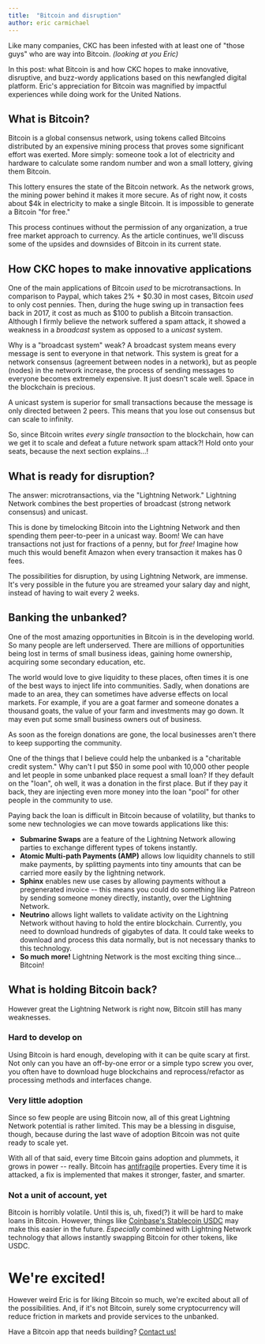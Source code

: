 ```yaml
---
title:  "Bitcoin and disruption"
author: eric carmichael
---
```


Like many companies, CKC has been infested with at least one of "those guys" who are way into Bitcoin. _(looking at you Eric)_

In this post: what Bitcoin is and how CKC hopes to make innovative, disruptive, and buzz-wordy applications
based on this newfangled digital platform. Eric's appreciation for Bitcoin was magnified by impactful experiences while doing work
for the United Nations.

<!--more-->


## What is Bitcoin?

Bitcoin is a global consensus network, using tokens called Bitcoins distributed by an expensive mining process that proves some significant
effort was exerted. More simply: someone took a lot of electricity and hardware to calculate some random number and won a small lottery,
giving them Bitcoin.

This lottery ensures the state of the Bitcoin network. As the network grows, the mining power behind it makes it more secure. As of 
right now, it costs about $4k in electricity to make a single Bitcoin. It is impossible to generate a Bitcoin "for free."

This process continues without the permission of any organization, a true free market approach to currency. As the article continues, we'll discuss
some of the upsides and downsides of Bitcoin in its current state.


## How CKC hopes to make innovative applications


One of the main applications of Bitcoin _used_ to be microtransactions. In comparison to Paypal, which takes 2% + $0.30 in most cases, Bitcoin
_used_ to only cost pennies. Then, during the huge swing up in transaction fees back in 2017, it cost as much as $100 to publish a Bitcoin
transaction. Although I firmly believe the network suffered a spam attack, it showed a weakness in a _broadcast_ system as opposed to a _unicast_
system.

Why is a "broadcast system" weak? A broadcast system means every message is sent to everyone in that network. This system is great for a network
consensus (agreement between nodes in a network), but as people (nodes) in the network increase, the process of sending messages to everyone becomes
extremely expensive. It just doesn't scale well. Space in the blockchain is precious.

A unicast system is superior for small transactions because the message is only directed between 2 peers. This means that you lose out consensus
but can scale to infinity.

So, since Bitcoin writes _every single transaction_ to the blockchain, how can we get it to scale and defeat a future network spam attack?! Hold
onto your seats, because the next section explains...!


## What is ready for disruption?

The answer: microtransactions, via the "Lightning Network." Lightning Network combines the best properties of broadcast (strong network consensus) and unicast.

This is done by timelocking Bitcoin into the Lightning Network and then spending them peer-to-peer in a unicast way. Boom! We can have transactions
not just for fractions of a penny, but for _free!_ Imagine how much this would benefit Amazon when every transaction it makes has 0 fees.

The possibilities for disruption, by using Lightning Network, are immense. It's very possible in the future you are streamed your salary
day and night, instead of having to wait every 2 weeks.


## Banking the unbanked?

One of the most amazing opportunities in Bitcoin is in the developing world. So many people are left underserved. There are millions of opportunities
being lost in terms of small business ideas, gaining home ownership, acquiring some secondary education, etc.

The world would love to give liquidity to these places, often times it is one of the best ways to inject life into communities. Sadly, when donations
are made to an area, they can sometimes have adverse effects on local markets. For example, if you are a goat farmer and someone donates a thousand
goats, the value of your farm and investments may go down. It may even put some small business owners out of business.

As soon as the foreign donations are gone, the local businesses aren't there to keep supporting the community.


One of the things that I believe could help the unbanked is a "charitable
credit system." Why can't I put $50 in some pool with 10,000 other people and
let people in some unbanked place request a small loan? If they default on the
"loan", oh well, it was a donation in the first place. But if they pay it back,
they are injecting even more money into the loan "pool" for other people in the 
community to use.

Paying back the loan is difficult in Bitcoin because of volatility, but thanks to
some new technologies we can move towards applications like this:

* **Submarine Swaps** are a feature of the Lightning Network allowing parties
to exchange different types of tokens instantly.
* **Atomic Multi-path Payments (AMP)** allows low liquidity channels to still make payments,
by splitting payments into tiny amounts that can be carried more easily by the lightning network.
* **Sphinx** enables new use cases by allowing payments without a pregenerated
invoice -- this means you could do something like Patreon by sending someone
money directly, instantly, over the Lightning Network.
* **Neutrino** allows light wallets to validate activity on the Lightning Network
without having to hold the entire blockchain. Currently, you need to download hundreds of gigabytes
of data. It could take weeks to download and process this data normally, but is not necessary
thanks to this technology.
* **So much more!** Lightning Network is the most exciting thing since... Bitcoin!


## What is holding Bitcoin back?

However great the Lightning Network is right now, Bitcoin still has many weaknesses.

### Hard to develop on

Using Bitcoin is hard enough, developing with it can be quite scary at first. Not only can you have an off-by-one error or a simple typo screw you
over, you often have to download huge blockchains and reprocess/refactor as processing methods and interfaces change.

### Very little adoption

Since so few people are using Bitcoin now, all of this great Lightning Network potential is rather limited. This may be a blessing in disguise, though,
because during the last wave of adoption Bitcoin was not quite ready to scale yet.

With all of that said, every time Bitcoin gains adoption and plummets, it grows in power -- really. Bitcoin has
[antifragile](https://en.wikipedia.org/wiki/Antifragile) properties. Every time it is attacked, a fix is implemented that makes it stronger, faster,
and smarter.

### Not a unit of account, yet

Bitcoin is horribly volatile. Until this is, uh, fixed(?) it will be hard to make loans in Bitcoin. However, things like
[Coinbase's Stablecoin USDC](https://www.coinbase.com/usdc) may make this easier in the future. _Especially_ combined with Lightning Network
technology that allows instantly swapping Bitcoin for other tokens, like USDC.


# We're excited!

However weird Eric is for liking Bitcoin so much, we're excited about all of the possibilities. And, if it's not Bitcoin, surely some
cryptocurrency will reduce friction in markets and provide services to the unbanked.

Have a Bitcoin app that needs building? [Contact us!](mailto:hello@ckcollab.com)